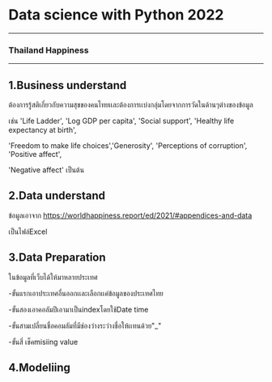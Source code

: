 # Data science with Python 2022
------
### Thailand Happiness
-----
1.Business understand
------
ต้องการรู้สติเกี่ยวกับความสุขของคนไทยเเละต้องการเเบ่งกลุ่มโดยจากการวัดในด้านๆต่างของข้อมูล

เช่น 'Life Ladder', 'Log GDP per capita', 'Social support', 'Healthy life expectancy at birth', 

'Freedom to make life choices','Generosity', 'Perceptions of corruption', 'Positive affect',

 'Negative affect' เป็นต้น 

2.Data understand
------
ข้อมูลเอาจาก https://worldhappiness.report/ed/2021/#appendices-and-data 

เป็นไฟล์Excel 

3.Data Preparation
------
ในข้อมูลที่เว็บได้ให้มาหลายประเทศ

-ขั้นแรกเอาประเทศอื่นออกเเละเลือกเเค่ข้อมูลของประเทศไทย

-ขั้นสองเอาคอลัมปีเอามาเป็นindexโดยใช้Date time

-ขั้นสามเปลี่ยนชื่อคอมลัมที่มีช่องว่างระว่างชื่อให้เเทนด้วย"_"

-ขั้นสี่ เช็คmisiing value

4.Modeliing
-----












